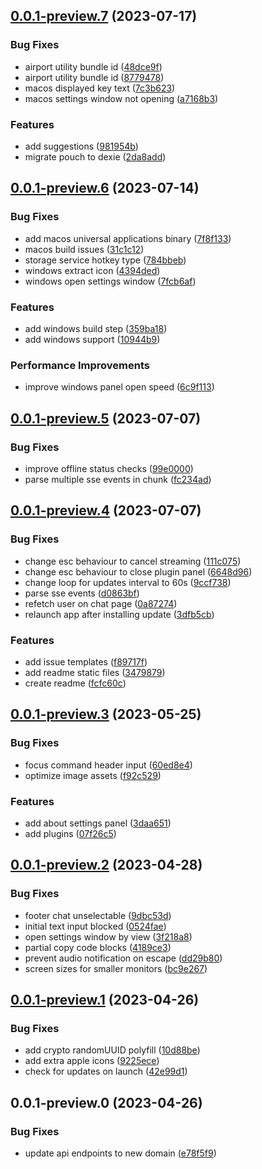 

## [0.0.1-preview.7](https://github.com/lander-ai/lander/compare/v0.0.1-preview.6...v0.0.1-preview.7) (2023-07-17)


### Bug Fixes

* airport utility bundle id ([48dce9f](https://github.com/lander-ai/lander/commit/48dce9f3983f7f577f094aa3c4a8ddb962bdd1b8))
* airport utility bundle id ([8779478](https://github.com/lander-ai/lander/commit/87794787004449a88ae9e1b4a0d0d978c44d4ea7))
* macos displayed key text ([7c3b623](https://github.com/lander-ai/lander/commit/7c3b623f2a8348a257a0a56cbb2aafa395ccfd97))
* macos settings window not opening ([a7168b3](https://github.com/lander-ai/lander/commit/a7168b383d86c70fe41dfa02e7c2e5fbf4b8282b))


### Features

* add suggestions ([981954b](https://github.com/lander-ai/lander/commit/981954bba3c9e834846d903225cda5945a45ddf6))
* migrate pouch to dexie ([2da8add](https://github.com/lander-ai/lander/commit/2da8addb879e5e278af4d4a94b0067052bdb95ce))

## [0.0.1-preview.6](https://github.com/lander-ai/lander/compare/v0.0.1-preview.5...v0.0.1-preview.6) (2023-07-14)


### Bug Fixes

* add macos universal applications binary ([7f8f133](https://github.com/lander-ai/lander/commit/7f8f1332dd7b286bc521fc3ff3999039d8052e37))
* macos build issues ([31c1c12](https://github.com/lander-ai/lander/commit/31c1c125ccff2685c2a8c5198df2ffc2e9559ca6))
* storage service hotkey type ([784bbeb](https://github.com/lander-ai/lander/commit/784bbeb0b9ffd1a627b1b9f8d1d4a5a51d3f76fb))
* windows extract icon ([4394ded](https://github.com/lander-ai/lander/commit/4394dedde77cb45e514b534485a29155ffd68b0c))
* windows open settings window ([7fcb6af](https://github.com/lander-ai/lander/commit/7fcb6afaac52bcde6147efa88d2e5c5152e12e87))


### Features

* add windows build step ([359ba18](https://github.com/lander-ai/lander/commit/359ba18d86a1bc0f24d5a5aa58c39e333e7e8760))
* add windows support ([10944b9](https://github.com/lander-ai/lander/commit/10944b970f3b7c847a9b734073bc196524e23ef4))


### Performance Improvements

* improve windows panel open speed ([6c9f113](https://github.com/lander-ai/lander/commit/6c9f113f11cae96c11085e305f902fd3397fabfa))

## [0.0.1-preview.5](https://github.com/lander-ai/lander/compare/v0.0.1-preview.4...v0.0.1-preview.5) (2023-07-07)


### Bug Fixes

* improve offline status checks ([99e0000](https://github.com/lander-ai/lander/commit/99e00003fbcda7968f318577f6ec1c65e17e2461))
* parse multiple sse events in chunk ([fc234ad](https://github.com/lander-ai/lander/commit/fc234add322c5a120783b415d1f58e0011f61519))

## [0.0.1-preview.4](https://github.com/lander-ai/lander/compare/v0.0.1-preview.3...v0.0.1-preview.4) (2023-07-07)


### Bug Fixes

* change esc behaviour to cancel streaming ([111c075](https://github.com/lander-ai/lander/commit/111c0756d7bb0697b0b6bfd345eb0fc428b4f7e7))
* change esc behaviour to close plugin panel ([6648d96](https://github.com/lander-ai/lander/commit/6648d9689970fb1d7ce6e7c360825d9737996868))
* change loop for updates interval to 60s ([9ccf738](https://github.com/lander-ai/lander/commit/9ccf738130cb4844742376454ffebf1d4d7ad2e3))
* parse sse events ([d0863bf](https://github.com/lander-ai/lander/commit/d0863bf1881241a5cf4e2745669684fb2f0afc38))
* refetch user on chat page ([0a87274](https://github.com/lander-ai/lander/commit/0a87274d8015bbabe54b5efa73132fa3351aaaf1))
* relaunch app after installing update ([3dfb5cb](https://github.com/lander-ai/lander/commit/3dfb5cb79447978c91af8f6743aa9d9b80a84d39))


### Features

* add issue templates ([f89717f](https://github.com/lander-ai/lander/commit/f89717f9720a04b36c7c11cce8b9c97abcbf346f))
* add readme static files ([3479879](https://github.com/lander-ai/lander/commit/3479879eb69918e0f68cd4c76ad4cb02bb9b9cdb))
* create readme ([fcfc60c](https://github.com/lander-ai/lander/commit/fcfc60c5d7246ee755fc7da2a633edc55170f57d))

## [0.0.1-preview.3](https://github.com/lander-ai/lander/compare/v0.0.1-preview.2...v0.0.1-preview.3) (2023-05-25)


### Bug Fixes

* focus command header input ([60ed8e4](https://github.com/lander-ai/lander/commit/60ed8e4f43c2c3086d5b8442234f162696f58dc6))
* optimize image assets ([f92c529](https://github.com/lander-ai/lander/commit/f92c529dec45bb533df6e5b02d7eb48c22453fd5))


### Features

* add about settings panel ([3daa651](https://github.com/lander-ai/lander/commit/3daa6518d1f6f50c794efb1ebbf78b4090ae6970))
* add plugins ([07f26c5](https://github.com/lander-ai/lander/commit/07f26c54651d0e9df1b2c5abfbf7f8eba21175d3))

## [0.0.1-preview.2](https://github.com/lander-ai/lander/compare/v0.0.1-preview.1...v0.0.1-preview.2) (2023-04-28)


### Bug Fixes

* footer chat unselectable ([9dbc53d](https://github.com/lander-ai/lander/commit/9dbc53dee286474421d1091b70842795f38ad0b6))
* initial text input blocked ([0524fae](https://github.com/lander-ai/lander/commit/0524faef3cffd153ffc1989fd374120ecbb094e5))
* open settings window by view ([3f218a8](https://github.com/lander-ai/lander/commit/3f218a85d1898467bed21cb8a5ea5fc618487232))
* partial copy code blocks ([4189ce3](https://github.com/lander-ai/lander/commit/4189ce37bfed5ab28fff9afe747c2b579dfde6f8))
* prevent audio notification on escape ([dd29b80](https://github.com/lander-ai/lander/commit/dd29b8005fb5047906d8a741478995b35fb21baf))
* screen sizes for smaller monitors ([bc9e267](https://github.com/lander-ai/lander/commit/bc9e267aa45ee644c6547ec8937c1b2823980ab4))

## [0.0.1-preview.1](https://github.com/lander-ai/lander/compare/v0.0.1-preview.0...v0.0.1-preview.1) (2023-04-26)


### Bug Fixes

* add crypto randomUUID polyfill ([10d88be](https://github.com/lander-ai/lander/commit/10d88be258727e5ac5893691e43581c344851aa5))
* add extra apple icons ([9225ece](https://github.com/lander-ai/lander/commit/9225ecebb406ac296547d5a51712761d5192eae6))
* check for updates on launch ([42e99d1](https://github.com/lander-ai/lander/commit/42e99d1c3da4c100bab8f45431c20f44cf2270ef))

## 0.0.1-preview.0 (2023-04-26)


### Bug Fixes

* update api endpoints to new domain ([e78f5f9](https://github.com/lander-ai/lander/commit/e78f5f920edbf699e6e572aed4914cb34e2d1392))